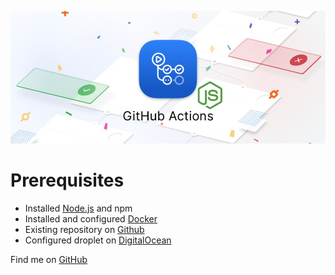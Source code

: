 ![Banner](./assets/logo.jfif 'Banner')

# Prerequisites

- Installed [Node.js](https://nodejs.org/en/) and npm
- Installed and configured [Docker](https://www.docker.com/)
- Existing repository on [Github](https://github.com)
- Configured droplet on [DigitalOcean](https://www.digitalocean.com/)


Find me on [GitHub](https://github.com/Mauricio-Fuentes)
